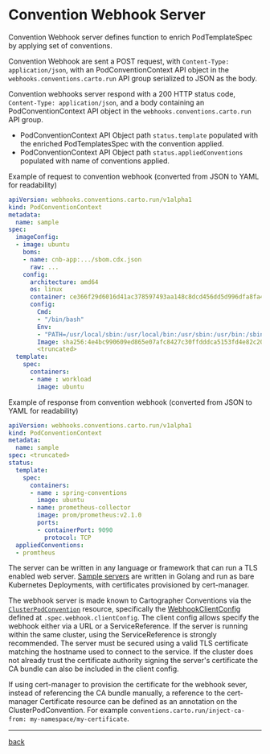 # Convention Webhook Server

Convention Webhook server defines function to enrich PodTemplateSpec by applying set of conventions. 
 
Convention Webhook are sent a POST request, with `Content-Type: application/json`, with an PodConventionContext API object in the `webhooks.conventions.carto.run` API group serialized to JSON as the body.

Convention webhooks server respond with a 200 HTTP status code, `Content-Type: application/json`, and a body containing an PodConventionContext API object in the `webhooks.conventions.carto.run` API group.
* PodConventionContext API Object path `status.template` populated with the enriched PodTemplatesSpec with the convention applied.
* PodConventionContext API Object path `status.appliedConventions` populated with name of conventions applied.

Example of request to convention webhook (converted from JSON to YAML for readability)

```yaml
apiVersion: webhooks.conventions.carto.run/v1alpha1
kind: PodConventionContext
metadata:
  name: sample
spec:
  imageConfig:
  - image: ubuntu
    boms:
    - name: cnb-app:.../sbom.cdx.json
      raw: ...
    config:
      architecture: amd64
      os: linux
      container: ce366f29d6016d41ac378597493aa148c8dcd456dd5d996dfa8fa4c38b09fd2e
      config:
        Cmd:
        - "/bin/bash"
        Env:
        - "PATH=/usr/local/sbin:/usr/local/bin:/usr/sbin:/usr/bin:/sbin:/bin"
        Image: sha256:4e4bc990609ed865e07afc8427c30ffdddca5153fd4e82c20d8f0783a291e241
        <truncated>
  template:
    spec:
      containers:
      - name : workload
        image: ubuntu
```

Example of response from convention webhook (converted from JSON to YAML for readability)

```yaml
apiVersion: webhooks.conventions.carto.run/v1alpha1
kind: PodConventionContext
metadata:
  name: sample
spec: <truncated>
status:
  template:
    spec:
      containers:
      - name : spring-conventions
        image: ubuntu
      - name: prometheus-collector
        image: prom/prometheus:v2.1.0
        ports:
        - containerPort: 9090
          protocol: TCP
  appliedConventions:
  - promtheus
```

The server can be written in any language or framework that can run a TLS enabled web server. [Sample servers](../README.md#samples) are written in Golang and run as bare Kubernetes Deployments, with certificates provisioned by cert-manager.

The webhook server is made known to Cartographer Conventions via the [`ClusterPodConvention`](reference/cluster-pod-convention.md) resource, specifically the [WebhookClientConfig](https://pkg.go.dev/k8s.io/api/admissionregistration/v1#WebhookClientConfig) defined at `.spec.webhook.clientConfig`. The client config allows specify the webhook either via a URL or a ServiceReference. If the server is running within the same cluster, using the ServiceReference is strongly recommended. The server must be secured using a valid TLS certificate matching the hostname used to connect to the service. If the cluster does not already trust the certificate authority signing the server's certificate the CA bundle can also be included in the client config.

If using cert-manager to provision the certificate for the webhook sever, instead of referencing the CA bundle manually, a reference to the cert-manager Certificate resource can be defined as an annotation on the ClusterPodConvention. For example `conventions.carto.run/inject-ca-from: my-namespace/my-certificate`.

---

[back](./README.md)
